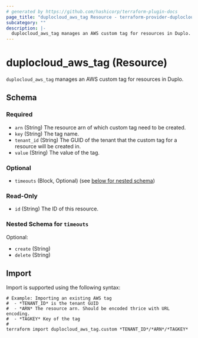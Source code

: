 ```yaml
---
# generated by https://github.com/hashicorp/terraform-plugin-docs
page_title: "duplocloud_aws_tag Resource - terraform-provider-duplocloud"
subcategory: ""
description: |-
  duplocloud_aws_tag manages an AWS custom tag for resources in Duplo.
---
```


# duplocloud_aws_tag (Resource)

`duplocloud_aws_tag` manages an AWS custom tag for resources in Duplo.



<!-- schema generated by tfplugindocs -->
## Schema

### Required

- `arn` (String) The resource arn of which custom tag need to be created.
- `key` (String) The tag name.
- `tenant_id` (String) The GUID of the tenant that the custom tag for a resource will be created in.
- `value` (String) The value of the tag.

### Optional

- `timeouts` (Block, Optional) (see [below for nested schema](#nestedblock--timeouts))

### Read-Only

- `id` (String) The ID of this resource.

<a id="nestedblock--timeouts"></a>
### Nested Schema for `timeouts`

Optional:

- `create` (String)
- `delete` (String)

## Import

Import is supported using the following syntax:

```shell
# Example: Importing an existing AWS tag
#  - *TENANT_ID* is the tenant GUID
#  - *ARN* The resource arn. Should be encoded thrice with URL encoding.
#  - *TAGKEY* Key of the tag
#
terraform import duplocloud_aws_tag.custom *TENANT_ID*/*ARN*/*TAGKEY*
```
